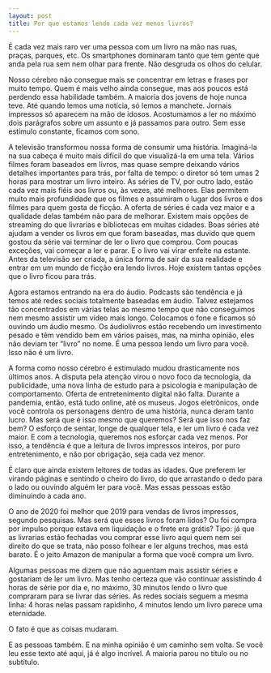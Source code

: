 ```yaml
---
layout: post
title: Por que estamos lendo cada vez menos livros?
---
```


É cada vez mais raro ver uma pessoa com um livro na mão nas ruas, praças, parques, etc. Os smartphones dominaram tanto que tem gente que anda pela rua sem nem olhar para frente. Não desgruda os olhos do celular.

Nosso cérebro não consegue mais se concentrar em letras e frases por muito tempo. Quem é mais velho ainda consegue, mas aos poucos está perdendo essa habilidade também. A maioria dos jovens de hoje nunca teve. Até quando lemos uma notícia, só lemos a manchete. Jornais impressos só aparecem na mão de idosos. Acostumamos a ler no máximo dois parágrafos sobre um assunto e já passamos para outro. Sem esse estímulo constante, ficamos com sono.

A televisão transformou nossa forma de consumir uma história. Imaginá-la na sua cabeça é muito mais difícil do que visualizá-la em uma tela. Vários filmes foram baseados em livros, mas quase sempre deixando vários detalhes importantes para trás, por falta de tempo: o diretor só tem umas 2 horas para mostrar um livro inteiro. As séries de TV, por outro lado, estão cada vez mais fiéis aos livros ou, às vezes, até melhores. Elas permitem muito mais profundidade que os filmes e assumiram o lugar dos livros e dos filmes para quem gosta de ficção. A oferta de séries é cada vez maior e a qualidade delas também não para de melhorar. Existem mais opções de streaming do que livrarias e bibliotecas em muitas cidades. Boas séries até ajudam a vender os livros em que foram baseadas, mas duvido que quem gostou da série vai terminar de ler o livro que comprou. Com poucas exceções, vai começar a ler e parar. E o livro vai virar enfeite na estante. Antes da televisão ser criada, a única forma de sair da sua realidade e entrar em um mundo de ficção era lendo livros. Hoje existem tantas opções que o livro ficou para trás.

Agora estamos entrando na era do áudio. Podcasts são tendência e já temos até redes sociais totalmente baseadas em áudio. Talvez estejamos tão concentrados em várias telas ao mesmo tempo que não conseguimos nem mesmo assistir um vídeo mais longo. Colocamos o fone e ficamos só ouvindo um áudio mesmo. Os áudiolivros estão recebendo um investimento pesado e têm vendido bem em vários países, mas, na minha opinião, eles não deviam ter “livro” no nome. É uma pessoa lendo um livro para você. Isso não é um livro.

A forma como nosso cérebro é estimulado mudou drasticamente nos últimos anos. A disputa pela atenção virou o novo foco da tecnologia, da publicidade, uma nova linha de estudo para a psicologia e manipulação de comportamento. Oferta de entretenimento digital não falta. Durante a pandemia, então, está tudo online, até os museus. Jogos eletrônicos, onde você controla os personagens dentro de uma história, nunca deram tanto lucro. Mas será que é isso mesmo que queremos? Será que isso nos faz bem? O esforço de sentar, longe de qualquer tela, e ler um livro é cada vez maior. E com a tecnologia, queremos nos esforçar cada vez menos. Por isso, a tendência é que a leitura de livros impressos inteiros, por puro entretenimento, e não por obrigação, seja cada vez menor.

É claro que ainda existem leitores de todas as idades. Que preferem ler virando páginas e sentindo o cheiro do livro, do que arrastando o dedo para o lado ou ouvindo alguém ler para você. Mas essas pessoas estão diminuindo a cada ano.

O ano de 2020 foi melhor que 2019 para vendas de livros impressos, segundo pesquisas. Mas será que esses livros foram lidos? Ou foi compra por impulso porque estava em liquidação e o frete era grátis? Tipo: já que as livrarias estão fechadas vou comprar esse livro aqui quem nem sei direito do que se trata, não posso folhear e ler alguns trechos, mas está barato. É o jeito Amazon de manipular a forma que você compra um livro.

Algumas pessoas me dizem que não aguentam mais assistir séries e gostariam de ler um livro. Mas tenho certeza que vão continuar assistindo 4 horas de série por dia e, no máximo, 30 minutos lendo o livro que compraram para se livrar das séries. As redes sociais seguem a mesma linha: 4 horas nelas passam rapidinho, 4 minutos lendo um livro parece uma eternidade.

O fato é que as coisas mudaram.

E as pessoas também. E na minha opinião é um caminho sem volta. Se você leu esse texto até aqui, já é algo incrível. A maioria parou no título ou no subtítulo.
